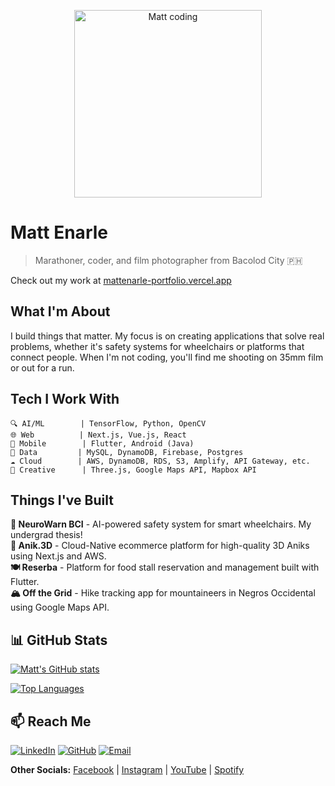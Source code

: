 <p align="center">
  <img src="https://media.giphy.com/media/10bHcDcPM925ry/giphy.gif" alt="Matt coding" width="300">
</p>

# Matt Enarle

> Marathoner, coder, and film photographer from Bacolod City 🇵🇭

Check out my work at [mattenarle-portfolio.vercel.app](https://mattenarle-portfolio.vercel.app)

## What I'm About

I build things that matter. My focus is on creating applications that solve real problems, whether it's safety systems for wheelchairs or platforms that connect people. When I'm not coding, you'll find me shooting on 35mm film or out for a run.

## Tech I Work With

```
🔍 AI/ML        | TensorFlow, Python, OpenCV 
🌐 Web          | Next.js, Vue.js, React
📱 Mobile        | Flutter, Android (Java)
💾 Data         | MySQL, DynamoDB, Firebase, Postgres
☁️ Cloud        | AWS, DynamoDB, RDS, S3, Amplify, API Gateway, etc.
🎨 Creative      | Three.js, Google Maps API, Mapbox API
```

## Things I've Built

**🧠 NeuroWarn BCI** - AI-powered safety system for smart wheelchairs. My undergrad thesis!  
**🛒 Anik.3D** - Cloud-Native ecommerce platform for high-quality 3D Aniks using Next.js and AWS.  
**🍽️ Reserba** - Platform for food stall reservation and management built with Flutter.  
**🏔️ Off the Grid** - Hike tracking app for mountaineers in Negros Occidental using Google Maps API.  

## 📊 GitHub Stats

[![Matt's GitHub stats](https://github-readme-stats.vercel.app/api?username=mattenarle10&show_icons=true&theme=tokyonight)](https://github.com/mattenarle10)

[![Top Languages](https://github-readme-stats.vercel.app/api/top-langs/?username=mattenarle10&layout=compact&theme=tokyonight)](https://github.com/mattenarle10)

## 📫 Reach Me

[![LinkedIn](https://img.shields.io/badge/LinkedIn-matthew--enarle-0A66C2?style=for-the-badge&logo=linkedin)](https://linkedin.com/in/matthew-enarle)
[![GitHub](https://img.shields.io/badge/GitHub-mattenarle10-181717?style=for-the-badge&logo=github)](https://github.com/mattenarle10)
[![Email](https://img.shields.io/badge/Email-enarlem10%40gmail.com-EA4335?style=for-the-badge&logo=gmail)](mailto:enarlem10@gmail.com)

**Other Socials:** [Facebook](https://facebook.com/mattenarle10) | [Instagram](https://instagram.com/mattenarle) | [YouTube](https://www.youtube.com/channel/UCkafRzI7ANlbUvSruL0VKmA) | [Spotify](https://open.spotify.com/user/enarlem?si=eb7417a6e5b647a7)
